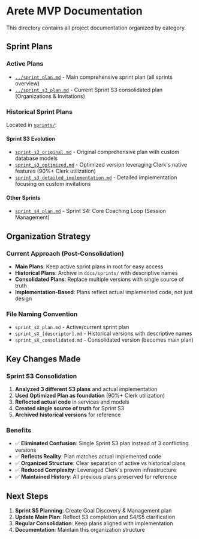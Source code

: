 # Arete MVP Documentation

This directory contains all project documentation organized by category.

## Sprint Plans

### Active Plans
- [`../sprint_plan.md`](../sprint_plan.md) - Main comprehensive sprint plan (all sprints overview)
- [`../sprint_s3_plan.md`](../sprint_s3_plan.md) - Current Sprint S3 consolidated plan (Organizations & Invitations)

### Historical Sprint Plans
Located in [`sprints/`](sprints/):

#### Sprint S3 Evolution
- [`sprint_s3_original.md`](sprints/sprint_s3_original.md) - Original comprehensive plan with custom database models
- [`sprint_s3_optimized.md`](sprints/sprint_s3_optimized.md) - Optimized version leveraging Clerk's native features (90%+ Clerk utilization)
- [`sprint_s3_detailed_implementation.md`](sprints/sprint_s3_detailed_implementation.md) - Detailed implementation focusing on custom invitations

#### Other Sprints
- [`sprint_s4_plan.md`](sprints/sprint_s4_plan.md) - Sprint S4: Core Coaching Loop (Session Management)

## Organization Strategy

### Current Approach (Post-Consolidation)
- **Main Plans**: Keep active sprint plans in root for easy access
- **Historical Plans**: Archive in `docs/sprints/` with descriptive names
- **Consolidated Plans**: Replace multiple versions with single source of truth
- **Implementation-Based**: Plans reflect actual implemented code, not just design

### File Naming Convention
- `sprint_sX_plan.md` - Active/current sprint plan
- `sprint_sX_[descriptor].md` - Historical versions with descriptive names
- `sprint_sX_consolidated.md` - Consolidated version (becomes main plan)

## Key Changes Made

### Sprint S3 Consolidation
1. **Analyzed 3 different S3 plans** and actual implementation
2. **Used Optimized Plan as foundation** (90%+ Clerk utilization)
3. **Reflected actual code** in services and models
4. **Created single source of truth** for Sprint S3
5. **Archived historical versions** for reference

### Benefits
- ✅ **Eliminated Confusion**: Single Sprint S3 plan instead of 3 conflicting versions
- ✅ **Reflects Reality**: Plan matches actual implemented code
- ✅ **Organized Structure**: Clear separation of active vs historical plans
- ✅ **Reduced Complexity**: Leveraged Clerk's proven infrastructure
- ✅ **Maintained History**: All previous plans preserved for reference

## Next Steps

1. **Sprint S5 Planning**: Create Goal Discovery & Management plan
2. **Update Main Plan**: Reflect S3 completion and S4/S5 clarification
3. **Regular Consolidation**: Keep plans aligned with implementation
4. **Documentation**: Maintain this organization structure